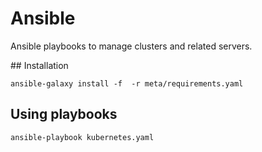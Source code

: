 # Ansible

Ansible playbooks to manage clusters and related servers.

## Installation 

```
ansible-galaxy install -f  -r meta/requirements.yaml
```

## Using playbooks

```
ansible-playbook kubernetes.yaml
```